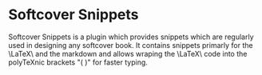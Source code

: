 # Softcover Snippets

Softcover Snippets is a plugin which provides snippets which are regularly used in designing any softcover book. It contains snippets primarly for the \LaTeX\ and the markdown and allows wraping the \LaTeX\ code into the polyTeXnic brackets "\( \)" for faster typing.